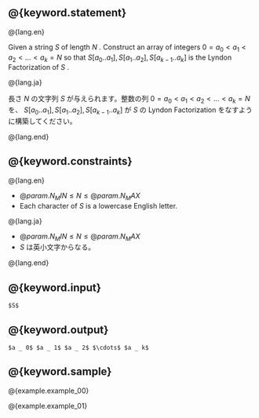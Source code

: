 ## @{keyword.statement}

@{lang.en}

Given a string $S$ of length $N$ . Construct an array of integers $0 = a _ 0 \lt a _ 1 \lt a _ 2 \lt \ldots \lt a _ k = N$ so that $S[a _ 0 .. a _ 1] , S[a _ 1 .. a _ 2] , S[a _ {k-1} .. a _ k]$ is the Lyndon Factorization of $S$ .

@{lang.ja}

長さ $N$ の文字列 $S$ が与えられます。整数の列 $0 = a _ 0 \lt a _ 1 \lt a _ 2 \lt \ldots \lt a _ k = N$ を、 $S[a _ 0 .. a _ 1] , S[a _ 1 .. a _ 2] , S[a _ {k-1} .. a _ k]$ が $S$ の Lyndon Factorization をなすように構築してください。

@{lang.end}

## @{keyword.constraints}

@{lang.en}

- $@{param.N_MIN} \leq N \leq @{param.N_MAX}$
- Each character of $S$ is a lowercase English letter.

@{lang.ja}

- $@{param.N_MIN} \leq N \leq @{param.N_MAX}$
- $S$ は英小文字からなる。

@{lang.end}

## @{keyword.input}

~~~
$S$
~~~

## @{keyword.output}

~~~
$a _ 0$ $a _ 1$ $a _ 2$ $\cdots$ $a _ k$
~~~

## @{keyword.sample}

@{example.example_00}

@{example.example_01}
